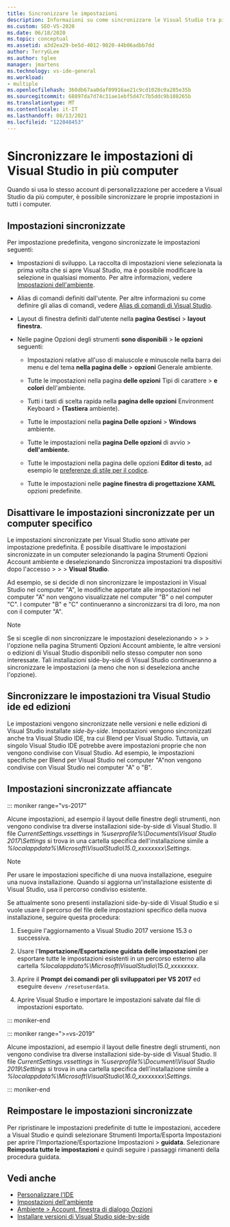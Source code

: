 ```yaml
---
title: Sincronizzare le impostazioni
description: Informazioni su come sincronizzare le Visual Studio tra più computer accedendo allo stesso account di personalizzazione.
ms.custom: SEO-VS-2020
ms.date: 06/18/2020
ms.topic: conceptual
ms.assetid: a3d2ea29-be5d-4012-9820-44b06adbb7dd
author: TerryGLee
ms.author: tglee
manager: jmartens
ms.technology: vs-ide-general
ms.workload:
- multiple
ms.openlocfilehash: 360db67aa0daf09916ae21c9cd1028c0a285e35b
ms.sourcegitcommit: 68897da7d74c31ae1ebf5d47c7b5ddc9b108265b
ms.translationtype: MT
ms.contentlocale: it-IT
ms.lasthandoff: 08/13/2021
ms.locfileid: "122048453"
---
```

# <a name="synchronize-visual-studio-settings-across-multiple-computers"></a>Sincronizzare le impostazioni di Visual Studio in più computer

Quando si usa lo stesso account di personalizzazione per accedere a Visual Studio da più computer, è possibile sincronizzare le proprie impostazioni in tutti i computer.

## <a name="synchronized-settings"></a>Impostazioni sincronizzate

Per impostazione predefinita, vengono sincronizzate le impostazioni seguenti:

- Impostazioni di sviluppo. La raccolta di impostazioni viene selezionata la prima volta che si apre Visual Studio, ma è possibile modificare la selezione in qualsiasi momento. Per altre informazioni, vedere [Impostazioni dell'ambiente](../ide/environment-settings.md).

- Alias di comandi definiti dall'utente. Per altre informazioni su come definire gli alias di comandi, vedere [Alias di comandi di Visual Studio](../ide/reference/visual-studio-command-aliases.md).

- Layout di finestra definiti dall'utente nella **pagina Gestisci**  >  **layout finestra.**

- Nelle pagine Opzioni degli strumenti **sono disponibili**  >  **le opzioni** seguenti:

  - Impostazioni relative all'uso di maiuscole e minuscole nella barra dei menu e del tema **nella pagina delle**  >  **opzioni** Generale ambiente.

  - Tutte le impostazioni nella pagina **delle opzioni** Tipi di carattere  >  **e colori** dell'ambiente.

  - Tutti i tasti di scelta rapida nella **pagina delle opzioni** Environment Keyboard  >  **(Tastiera** ambiente).

  - Tutte le impostazioni nella **pagina Delle opzioni**  >  **Windows** ambiente.

  - Tutte le impostazioni nella **pagina Delle opzioni** di avvio  >  **dell'ambiente.**

  - Tutte le impostazioni nella pagina delle opzioni **Editor di testo**, ad esempio le [preferenze di stile per il codice](code-styles-and-code-cleanup.md).

  - Tutte le impostazioni nelle **pagine finestra di progettazione XAML** opzioni predefinite.

## <a name="turn-off-synchronized-settings-on-a-particular-computer"></a>Disattivare le impostazioni sincronizzate per un computer specifico

Le impostazioni sincronizzate per Visual Studio sono attivate per impostazione predefinita. È possibile disattivare le impostazioni sincronizzate in un computer selezionando la pagina Strumenti Opzioni Account ambiente e deselezionando Sincronizza impostazioni tra dispositivi dopo l'accesso  >    >    >   **Visual Studio**.

Ad esempio, se si decide di non sincronizzare le impostazioni in Visual Studio nel computer "A", le modifiche apportate alle impostazioni nel computer "A" non vengono visualizzate nel computer "B" o nel computer "C". I computer "B" e "C" continueranno a sincronizzarsi tra di loro, ma non con il computer "A".

> [!NOTE]
> Se si sceglie di non sincronizzare le impostazioni deselezionando  >    >    >   l'opzione nella pagina Strumenti Opzioni Account ambiente, le altre versioni o edizioni di Visual Studio disponibili nello stesso computer non sono interessate. Tali installazioni side-by-side di Visual Studio continueranno a sincronizzare le impostazioni (a meno che non si deseleziona anche l'opzione).

## <a name="synchronize-settings-across-visual-studio-ide-products-and-editions"></a>Sincronizzare le impostazioni tra Visual Studio ide ed edizioni

Le impostazioni vengono sincronizzate nelle versioni e nelle edizioni di Visual Studio installate *side-by-side*. Impostazioni vengono sincronizzati anche tra Visual Studio IDE, tra cui Blend per Visual Studio. Tuttavia, un singolo Visual Studio IDE potrebbe avere impostazioni proprie che non vengono condivise con Visual Studio. Ad esempio, le impostazioni specifiche per Blend per Visual Studio nel computer "A"non vengono condivise con Visual Studio nei computer "A" o "B".

## <a name="side-by-side-synchronized-settings"></a>Impostazioni sincronizzate affiancate

::: moniker range="vs-2017"

Alcune impostazioni, ad esempio il layout delle finestre degli strumenti, non vengono condivise tra diverse installazioni side-by-side di Visual Studio. Il file *CurrentSettings.vssettings* in *%userprofile%\Documents\Visual Studio 2017\Settings* si trova in una cartella specifica dell'installazione simile a *%localappdata%\Microsoft\VisualStudio\15.0_xxxxxxxx\Settings*.

> [!NOTE]
> Per usare le impostazioni specifiche di una nuova installazione, eseguire una nuova installazione. Quando si aggiorna un'installazione esistente di Visual Studio, usa il percorso condiviso esistente.

Se attualmente sono presenti installazioni side-by-side di Visual Studio e si vuole usare il percorso del file delle impostazioni specifico della nuova installazione, seguire questa procedura:

1. Eseguire l'aggiornamento a Visual Studio 2017 versione 15.3 o successiva.

2. Usare l'**Importazione/Esportazione guidata delle impostazioni** per esportare tutte le impostazioni esistenti in un percorso esterno alla cartella *%localappdata%\Microsoft\VisualStudio\15.0_xxxxxxxx*.

3. Aprire il **Prompt dei comandi per gli sviluppatori per VS 2017** ed eseguire `devenv /resetuserdata`.

1. Aprire Visual Studio e importare le impostazioni salvate dal file di impostazioni esportato.

::: moniker-end

::: moniker range=">=vs-2019"

Alcune impostazioni, ad esempio il layout delle finestre degli strumenti, non vengono condivise tra diverse installazioni side-by-side di Visual Studio. Il file *CurrentSettings.vssettings* in *%userprofile%\Documenti\Visual Studio 2019\Settings* si trova in una cartella specifica dell'installazione simile a *%localappdata%\Microsoft\VisualStudio\16.0_xxxxxxxx\Settings*.

::: moniker-end

## <a name="reset-synchronized-settings"></a>Reimpostare le impostazioni sincronizzate

Per ripristinare le impostazioni predefinite di tutte le impostazioni, accedere a Visual Studio e quindi selezionare Strumenti Importa/Esporta Impostazioni per aprire l'Importazione/Esportazione Impostazioni  >   **guidata**. Selezionare **Reimposta tutte le impostazioni** e quindi seguire i passaggi rimanenti della procedura guidata.

## <a name="see-also"></a>Vedi anche

- [Personalizzare l'IDE](../ide/personalizing-the-visual-studio-ide.md)
- [Impostazioni dell'ambiente](../ide/environment-settings.md)
- [Ambiente > Account, finestra di dialogo Opzioni](reference/accounts-environment-options-dialog-box.md)
- [Installare versioni di Visual Studio side-by-side](../install/install-visual-studio-versions-side-by-side.md)
